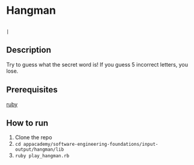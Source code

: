 # Hangman
                                                                                      |
## Description
Try to guess what the secret word is!
If you guess 5 incorrect letters, you lose.

## Prerequisites

[ruby](https://www.ruby-lang.org/en/documentation/installation/)

## How to run

1. Clone the repo
2. `cd appacademy/software-engineering-foundations/input-output/hangman/lib`
3. `ruby play_hangman.rb`
